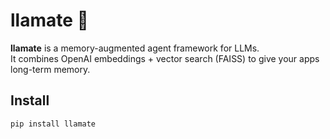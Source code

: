 # llamate 🦙

**llamate** is a memory-augmented agent framework for LLMs.  
It combines OpenAI embeddings + vector search (FAISS) to give your apps long-term memory.

## Install

```bash
pip install llamate
